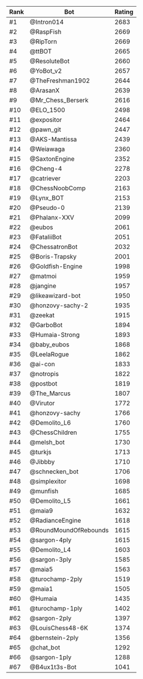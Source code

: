 Rank|Bot|Rating
---|---|---
#1|@Intron014|2683
#2|@RaspFish|2669
#3|@RipTorn|2669
#4|@ttBOT|2665
#5|@ResoluteBot|2660
#6|@YoBot_v2|2657
#7|@TheFreshman1902|2644
#8|@ArasanX|2639
#9|@Mr_Chess_Berserk|2616
#10|@ELO_1500|2498
#11|@expositor|2464
#12|@pawn_git|2447
#13|@AKS-Mantissa|2439
#14|@Weiawaga|2360
#15|@SaxtonEngine|2352
#16|@Cheng-4|2278
#17|@catriever|2203
#18|@ChessNoobComp|2163
#19|@Lynx_BOT|2153
#20|@Pseudo-0|2139
#21|@Phalanx-XXV|2099
#22|@eubos|2061
#23|@FataliiBot|2051
#24|@ChessatronBot|2032
#25|@Boris-Trapsky|2001
#26|@Goldfish-Engine|1998
#27|@matmoi|1959
#28|@jangine|1957
#29|@likeawizard-bot|1950
#30|@honzovy-sachy-2|1935
#31|@zeekat|1915
#32|@GarboBot|1894
#33|@Humaia-Strong|1893
#34|@baby_eubos|1868
#35|@LeelaRogue|1862
#36|@ai-con|1833
#37|@notropis|1822
#38|@postbot|1819
#39|@The_Marcus|1807
#40|@Virutor|1772
#41|@honzovy-sachy|1766
#42|@Demolito_L6|1760
#43|@ChessChildren|1755
#44|@melsh_bot|1730
#45|@turkjs|1713
#46|@Jibbby|1710
#47|@schnecken_bot|1706
#48|@simplexitor|1698
#49|@munfish|1685
#50|@Demolito_L5|1661
#51|@maia9|1632
#52|@RadianceEngine|1618
#53|@RoundMoundOfRebounds|1615
#54|@sargon-4ply|1615
#55|@Demolito_L4|1603
#56|@sargon-3ply|1585
#57|@maia5|1563
#58|@turochamp-2ply|1519
#59|@maia1|1505
#60|@Humaia|1435
#61|@turochamp-1ply|1402
#62|@sargon-2ply|1397
#63|@LouisChess48-6K|1374
#64|@bernstein-2ply|1356
#65|@chat_bot|1292
#66|@sargon-1ply|1288
#67|@B4ux1t3s-Bot|1041

